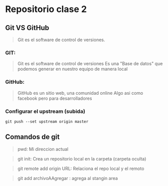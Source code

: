 # Repositorio clase 2

## Git VS GitHub

> Git es el software de control de versiones.

### GIT:

> Git es el software de control de versiones 
> Es una "Base de datos" que podemos generar en nuestro equipo de manera local

### GitHub:

> GitHub es un sitio web, una comunidad online
> Algo asi como facebook pero para desarrolladores

### Configurar el upstream (subida)

    git push --set upstream origin master


## Comandos de git

> pwd: Mi direccion actual

> git init: Crea un repositorio local en la carpeta (carpeta oculta)

> git remote add origin URL: Relaciona el repo local y el remoto

> git add archivoAAgregar : agrega al stangin area  